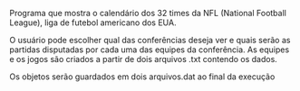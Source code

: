 Programa que mostra o calendário dos 32 times da NFL (National Football League), liga de futebol americano dos EUA.

O usuário pode escolher qual das conferências deseja ver e quais serão as partidas disputadas por cada uma das equipes da conferência.
As equipes e os jogos são criados a partir de dois arquivos .txt contendo os dados.

Os objetos serão guardados em dois arquivos.dat ao final da execução
